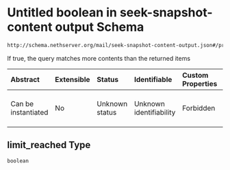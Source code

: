 # Untitled boolean in seek-snapshot-content output Schema

```txt
http://schema.nethserver.org/mail/seek-snapshot-content-output.json#/properties/limit_reached
```

If true, the query matches more contents than the returned items

| Abstract            | Extensible | Status         | Identifiable            | Custom Properties | Additional Properties | Access Restrictions | Defined In                                                                                           |
| :------------------ | :--------- | :------------- | :---------------------- | :---------------- | :-------------------- | :------------------ | :--------------------------------------------------------------------------------------------------- |
| Can be instantiated | No         | Unknown status | Unknown identifiability | Forbidden         | Allowed               | none                | [seek-snapshot-content-output.json\*](mail/seek-snapshot-content-output.json "open original schema") |

## limit\_reached Type

`boolean`
